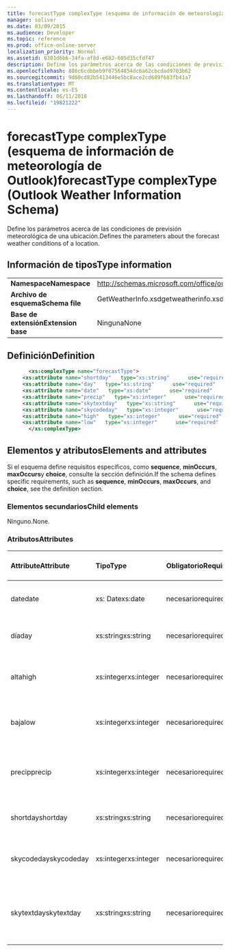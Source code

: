 ```yaml
---
title: forecastType complexType (esquema de información de meteorología de Outlook)
manager: soliver
ms.date: 03/09/2015
ms.audience: Developer
ms.topic: reference
ms.prod: office-online-server
localization_priority: Normal
ms.assetid: 6301d6b6-34fa-af8d-e682-605d35cfdf47
description: Define los parámetros acerca de las condiciones de previsión meteorológica de una ubicación.
ms.openlocfilehash: 886c6cdbbeb9f07564854dc6a62cbcdad9703b62
ms.sourcegitcommit: 9d60cd82b5413446e5bc8ace2cd689f683fb41a7
ms.translationtype: MT
ms.contentlocale: es-ES
ms.lasthandoff: 06/11/2018
ms.locfileid: "19821222"
---
```

# <a name="forecasttype-complextype-outlook-weather-information-schema"></a><span data-ttu-id="4aa44-103">forecastType complexType (esquema de información de meteorología de Outlook)</span><span class="sxs-lookup"><span data-stu-id="4aa44-103">forecastType complexType (Outlook Weather Information Schema)</span></span>

<span data-ttu-id="4aa44-104">Define los parámetros acerca de las condiciones de previsión meteorológica de una ubicación.</span><span class="sxs-lookup"><span data-stu-id="4aa44-104">Defines the parameters about the forecast weather conditions of a location.</span></span>
  
## <a name="type-information"></a><span data-ttu-id="4aa44-105">Información de tipos</span><span class="sxs-lookup"><span data-stu-id="4aa44-105">Type information</span></span>

|||
|:-----|:-----|
|<span data-ttu-id="4aa44-106">**Namespace**</span><span class="sxs-lookup"><span data-stu-id="4aa44-106">**Namespace**</span></span> <br/> |http://schemas.microsoft.com/office/outlook/15/getweatherinfo.xsd  <br/> |
|<span data-ttu-id="4aa44-107">**Archivo de esquema**</span><span class="sxs-lookup"><span data-stu-id="4aa44-107">**Schema file**</span></span> <br/> |<span data-ttu-id="4aa44-108">GetWeatherInfo.xsd</span><span class="sxs-lookup"><span data-stu-id="4aa44-108">getweatherinfo.xsd</span></span>  <br/> |
|<span data-ttu-id="4aa44-109">**Base de extensión**</span><span class="sxs-lookup"><span data-stu-id="4aa44-109">**Extension base**</span></span> <br/> |<span data-ttu-id="4aa44-110">Ninguna</span><span class="sxs-lookup"><span data-stu-id="4aa44-110">None</span></span>  <br/> |
   
## <a name="definition"></a><span data-ttu-id="4aa44-111">Definición</span><span class="sxs-lookup"><span data-stu-id="4aa44-111">Definition</span></span>

```XML
       <xs:complexType name="forecastType">
     <xs:attribute name="shortday"   type="xs:string"      use="required"     />
     <xs:attribute name="day"   type="xs:string"      use="required"     />
     <xs:attribute name="date"   type="xs:date"      use="required"     />
     <xs:attribute name="precip"   type="xs:integer"      use="required"     />
     <xs:attribute name="skytextday"   type="xs:string"      use="required"     />
     <xs:attribute name="skycodeday"   type="xs:integer"      use="required"     />
     <xs:attribute name="high"   type="xs:integer"      use="required"     />
     <xs:attribute name="low"   type="xs:integer"      use="required"     />
       </xs:complexType>

```

## <a name="elements-and-attributes"></a><span data-ttu-id="4aa44-112">Elementos y atributos</span><span class="sxs-lookup"><span data-stu-id="4aa44-112">Elements and attributes</span></span>

<span data-ttu-id="4aa44-113">Si el esquema define requisitos específicos, como **sequence**, **minOccurs**, **maxOccurs**y **choice**, consulte la sección definición.</span><span class="sxs-lookup"><span data-stu-id="4aa44-113">If the schema defines specific requirements, such as **sequence**, **minOccurs**, **maxOccurs**, and **choice**, see the definition section.</span></span> 
  
### <a name="child-elements"></a><span data-ttu-id="4aa44-114">Elementos secundarios</span><span class="sxs-lookup"><span data-stu-id="4aa44-114">Child elements</span></span>

<span data-ttu-id="4aa44-115">Ninguno.</span><span class="sxs-lookup"><span data-stu-id="4aa44-115">None.</span></span>
  
### <a name="attributes"></a><span data-ttu-id="4aa44-116">Atributos</span><span class="sxs-lookup"><span data-stu-id="4aa44-116">Attributes</span></span>

|<span data-ttu-id="4aa44-117">**Attribute**</span><span class="sxs-lookup"><span data-stu-id="4aa44-117">**Attribute**</span></span>|<span data-ttu-id="4aa44-118">**Tipo**</span><span class="sxs-lookup"><span data-stu-id="4aa44-118">**Type**</span></span>|<span data-ttu-id="4aa44-119">**Obligatorio**</span><span class="sxs-lookup"><span data-stu-id="4aa44-119">**Required**</span></span>|<span data-ttu-id="4aa44-120">**Descripción**</span><span class="sxs-lookup"><span data-stu-id="4aa44-120">**Description**</span></span>|<span data-ttu-id="4aa44-121">**Valores posibles**</span><span class="sxs-lookup"><span data-stu-id="4aa44-121">**Possible values**</span></span>|
|:-----|:-----|:-----|:-----|:-----|
|<span data-ttu-id="4aa44-122">date</span><span class="sxs-lookup"><span data-stu-id="4aa44-122">date</span></span>  <br/> |<span data-ttu-id="4aa44-123">xs: Date</span><span class="sxs-lookup"><span data-stu-id="4aa44-123">xs:date</span></span>  <br/> |<span data-ttu-id="4aa44-124">necesario</span><span class="sxs-lookup"><span data-stu-id="4aa44-124">required</span></span>  <br/> |<span data-ttu-id="4aa44-125">Especifica la fecha de la previsión.</span><span class="sxs-lookup"><span data-stu-id="4aa44-125">Specifies the date for the forecast.</span></span>  <br/> |<span data-ttu-id="4aa44-126">Un valor de tipo de xs: Date</span><span class="sxs-lookup"><span data-stu-id="4aa44-126">A value of the type xs:date</span></span>  <br/> |
|<span data-ttu-id="4aa44-127">día</span><span class="sxs-lookup"><span data-stu-id="4aa44-127">day</span></span>  <br/> |<span data-ttu-id="4aa44-128">xs:string</span><span class="sxs-lookup"><span data-stu-id="4aa44-128">xs:string</span></span>  <br/> |<span data-ttu-id="4aa44-129">necesario</span><span class="sxs-lookup"><span data-stu-id="4aa44-129">required</span></span>  <br/> |<span data-ttu-id="4aa44-130">Especifica un día para la previsión.</span><span class="sxs-lookup"><span data-stu-id="4aa44-130">Specifies a day for the forecast.</span></span>  <br/> |<span data-ttu-id="4aa44-131">Un valor del tipo xs: String</span><span class="sxs-lookup"><span data-stu-id="4aa44-131">A value of the type xs:string</span></span>  <br/> |
|<span data-ttu-id="4aa44-132">alta</span><span class="sxs-lookup"><span data-stu-id="4aa44-132">high</span></span>  <br/> |<span data-ttu-id="4aa44-133">xs:integer</span><span class="sxs-lookup"><span data-stu-id="4aa44-133">xs:integer</span></span>  <br/> |<span data-ttu-id="4aa44-134">necesario</span><span class="sxs-lookup"><span data-stu-id="4aa44-134">required</span></span>  <br/> |<span data-ttu-id="4aa44-135">Especifica la temperatura máxima prevista.</span><span class="sxs-lookup"><span data-stu-id="4aa44-135">Specifies the forecasted highest temperature.</span></span>  <br/> |<span data-ttu-id="4aa44-136">Un valor del tipo xs: Integer</span><span class="sxs-lookup"><span data-stu-id="4aa44-136">A value of the type xs:integer</span></span>  <br/> |
|<span data-ttu-id="4aa44-137">baja</span><span class="sxs-lookup"><span data-stu-id="4aa44-137">low</span></span>  <br/> |<span data-ttu-id="4aa44-138">xs:integer</span><span class="sxs-lookup"><span data-stu-id="4aa44-138">xs:integer</span></span>  <br/> |<span data-ttu-id="4aa44-139">necesario</span><span class="sxs-lookup"><span data-stu-id="4aa44-139">required</span></span>  <br/> |<span data-ttu-id="4aa44-140">Especifica la temperatura más baja prevista.</span><span class="sxs-lookup"><span data-stu-id="4aa44-140">Specifies the forecasted lowest temperature.</span></span>  <br/> |<span data-ttu-id="4aa44-141">Un valor del tipo xs: Integer</span><span class="sxs-lookup"><span data-stu-id="4aa44-141">A value of the type xs:integer</span></span>  <br/> |
|<span data-ttu-id="4aa44-142">precip</span><span class="sxs-lookup"><span data-stu-id="4aa44-142">precip</span></span>  <br/> |<span data-ttu-id="4aa44-143">xs:integer</span><span class="sxs-lookup"><span data-stu-id="4aa44-143">xs:integer</span></span>  <br/> |<span data-ttu-id="4aa44-144">necesario</span><span class="sxs-lookup"><span data-stu-id="4aa44-144">required</span></span>  <br/> |<span data-ttu-id="4aa44-145">Especifica la posibilidad de porcentaje de precipitación.</span><span class="sxs-lookup"><span data-stu-id="4aa44-145">Specifies the percentage possibility of precipitation.</span></span>  <br/> |<span data-ttu-id="4aa44-146">Un valor del tipo xs: Integer</span><span class="sxs-lookup"><span data-stu-id="4aa44-146">A value of the type xs:integer</span></span>  <br/> |
|<span data-ttu-id="4aa44-147">shortday</span><span class="sxs-lookup"><span data-stu-id="4aa44-147">shortday</span></span>  <br/> |<span data-ttu-id="4aa44-148">xs:string</span><span class="sxs-lookup"><span data-stu-id="4aa44-148">xs:string</span></span>  <br/> |<span data-ttu-id="4aa44-149">necesario</span><span class="sxs-lookup"><span data-stu-id="4aa44-149">required</span></span>  <br/> |<span data-ttu-id="4aa44-150">Especifica un día de forma abreviada.</span><span class="sxs-lookup"><span data-stu-id="4aa44-150">Specifies a day in abbreviated form.</span></span>  <br/> |<span data-ttu-id="4aa44-151">Un valor del tipo xs: String</span><span class="sxs-lookup"><span data-stu-id="4aa44-151">A value of the type xs:string</span></span>  <br/> |
|<span data-ttu-id="4aa44-152">skycodeday</span><span class="sxs-lookup"><span data-stu-id="4aa44-152">skycodeday</span></span>  <br/> |<span data-ttu-id="4aa44-153">xs:integer</span><span class="sxs-lookup"><span data-stu-id="4aa44-153">xs:integer</span></span>  <br/> |<span data-ttu-id="4aa44-154">necesario</span><span class="sxs-lookup"><span data-stu-id="4aa44-154">required</span></span>  <br/> |<span data-ttu-id="4aa44-155">Especifica un código de las condiciones previstas.</span><span class="sxs-lookup"><span data-stu-id="4aa44-155">Specifies a code for the forecasted conditions.</span></span>  <br/> |<span data-ttu-id="4aa44-156">Un valor del tipo xs: Integer</span><span class="sxs-lookup"><span data-stu-id="4aa44-156">A value of the type xs:integer</span></span>  <br/> |
|<span data-ttu-id="4aa44-157">skytextday</span><span class="sxs-lookup"><span data-stu-id="4aa44-157">skytextday</span></span>  <br/> |<span data-ttu-id="4aa44-158">xs:string</span><span class="sxs-lookup"><span data-stu-id="4aa44-158">xs:string</span></span>  <br/> |<span data-ttu-id="4aa44-159">necesario</span><span class="sxs-lookup"><span data-stu-id="4aa44-159">required</span></span>  <br/> |<span data-ttu-id="4aa44-160">Especifica una o dos palabras que describen las condiciones previstas.</span><span class="sxs-lookup"><span data-stu-id="4aa44-160">Specifies one to two words that describe the forecasted conditions.</span></span>  <br/> |<span data-ttu-id="4aa44-161">Un valor del tipo xs: String</span><span class="sxs-lookup"><span data-stu-id="4aa44-161">A value of the type xs:string</span></span>  <br/> |
   

